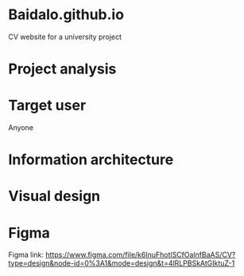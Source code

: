 # Baidalo.github.io
CV website for a university project

# Project analysis

<h1>Target user</h1>

Anyone

<h1>Information architecture</h1>

<h1>Visual design</h1>

# Figma

Figma link: https://www.figma.com/file/k6InuFhotlSCfOalnfBaAS/CV?type=design&node-id=0%3A1&mode=design&t=4lRLPBSkAtGIktuZ-1
